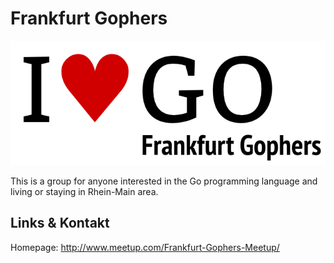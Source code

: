 # Frankfurt Gophers
![Frankfurt Gophers](./go.logo.png)

This is a group for anyone interested in the Go programming language and living or staying in
Rhein-Main area.


## Links &amp; Kontakt

Homepage: <http://www.meetup.com/Frankfurt-Gophers-Meetup/>











